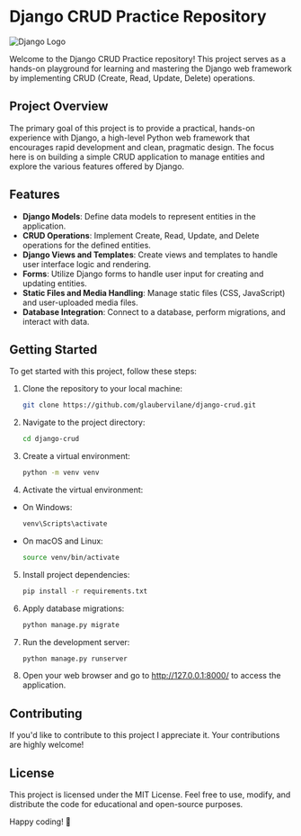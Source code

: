 # Django CRUD Practice Repository

![Django Logo](https://www.djangoproject.com/s/img/logos/django-logo-negative.png)

Welcome to the Django CRUD Practice repository! This project serves as a hands-on playground for learning and mastering the Django web framework by implementing CRUD (Create, Read, Update, Delete) operations.

## Project Overview

The primary goal of this project is to provide a practical, hands-on experience with Django, a high-level Python web framework that encourages rapid development and clean, pragmatic design. The focus here is on building a simple CRUD application to manage entities and explore the various features offered by Django.

## Features

- **Django Models**: Define data models to represent entities in the application.
- **CRUD Operations**: Implement Create, Read, Update, and Delete operations for the defined entities.
- **Django Views and Templates**: Create views and templates to handle user interface logic and rendering.
- **Forms**: Utilize Django forms to handle user input for creating and updating entities.
- **Static Files and Media Handling**: Manage static files (CSS, JavaScript) and user-uploaded media files.
- **Database Integration**: Connect to a database, perform migrations, and interact with data.

## Getting Started

To get started with this project, follow these steps:

1. Clone the repository to your local machine:

   ```bash
   git clone https://github.com/glaubervilane/django-crud.git

2. Navigate to the project directory:

   ```bash
   cd django-crud

3. Create a virtual environment:

   ```bash
   python -m venv venv

4. Activate the virtual environment:
* On Windows:
   ```bash
   venv\Scripts\activate

* On macOS and Linux:
   ```bash
   source venv/bin/activate

5. Install project dependencies:

   ```bash
   pip install -r requirements.txt

5. Apply database migrations:

   ```bash
   python manage.py migrate

7. Run the development server:

   ```bash
   python manage.py runserver

8. Open your web browser and go to http://127.0.0.1:8000/ to access the application.

## Contributing
If you'd like to contribute to this project I appreciate it. Your contributions are highly welcome!

## License
This project is licensed under the MIT License. Feel free to use, modify, and distribute the code for educational and open-source purposes.

Happy coding! 🚀
